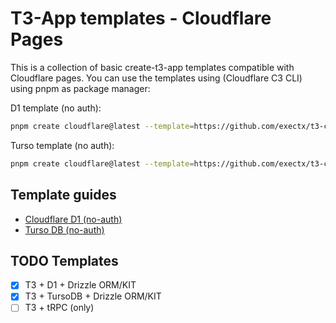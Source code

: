 # T3-App templates - Cloudflare Pages

This is a collection of basic create-t3-app templates compatible with Cloudflare pages.
You can use the templates using (Cloudflare C3 CLI) using pnpm as package manager:

D1 template (no auth):

```sh
pnpm create cloudflare@latest --template=https://github.com/exectx/t3-cloudflare/templates/d1
```

Turso template (no auth):

```sh
pnpm create cloudflare@latest --template=https://github.com/exectx/t3-cloudflare/templates/turso
```

## Template guides

- [Cloudflare D1 (no-auth)](./templates/d1/README.md)
- [Turso DB (no-auth)](./templates/turso/README.md)

## TODO Templates

- [x] T3 + D1 + Drizzle ORM/KIT
- [x] T3 + TursoDB + Drizzle ORM/KIT
- [ ] T3 + tRPC (only)
